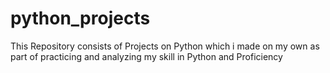 # python_projects
This Repository consists of Projects on Python which i made on my own as part of practicing and analyzing my skill in Python and Proficiency 
